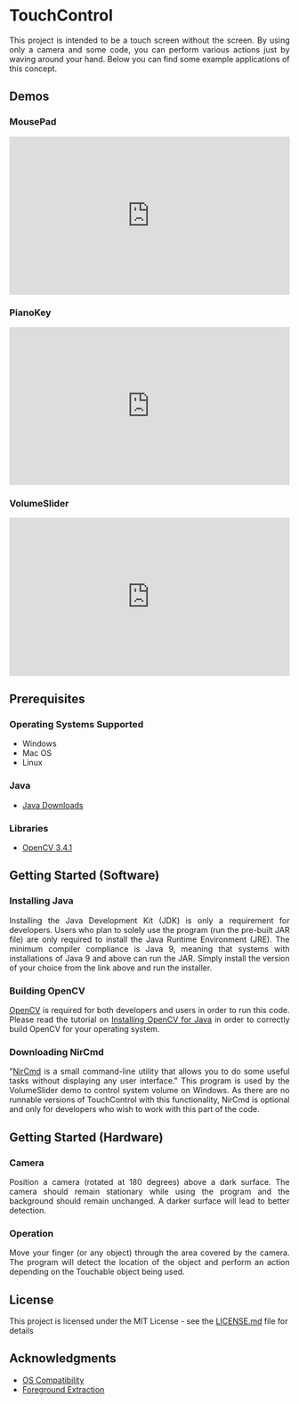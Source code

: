 # TouchControl
<p align="justify">
This project is intended to be a touch screen without the screen. By using only a camera and some code, you can perform various actions just by waving around your hand. Below you can find some example applications of this concept.
</p>

## Demos
### MousePad

<div style="position:relative;padding-top:56.25%;">
  <iframe src="https://www.youtube.com/embed/2-ApniOaKHs?rel=0" frameborder="0" allowfullscreen
    style="position:absolute;top:0;left:0;width:100%;height:100%;"></iframe>
</div>

### PianoKey

<div style="position:relative;padding-top:56.25%;">
  <iframe src="https://www.youtube.com/embed/-dA1ajjv6EE?rel=0" frameborder="0" allowfullscreen
    style="position:absolute;top:0;left:0;width:100%;height:100%;"></iframe>
</div>

### VolumeSlider

<div style="position:relative;padding-top:56.25%;">
  <iframe src="https://www.youtube.com/embed/Fd5ODeewL9c?rel=0" frameborder="0" allowfullscreen
    style="position:absolute;top:0;left:0;width:100%;height:100%;"></iframe>
</div>

## Prerequisites

### Operating Systems Supported
* Windows
* Mac OS
* Linux

### Java
* [Java Downloads](http://www.oracle.com/technetwork/java/javase/downloads/index.html)

### Libraries
* [OpenCV 3.4.1](https://opencv.org/releases.html)

## Getting Started (Software)

### Installing Java
<p align="justify">
Installing the Java Development Kit (JDK) is only a requirement for developers. Users who plan to solely use the program (run the pre-built JAR file) are only required to install the Java Runtime Environment (JRE). The minimum compiler compliance is Java 9, meaning that systems with installations of Java 9 and above can run the JAR. Simply install the version of your choice from the link above and run the installer.
</p>

### Building OpenCV
<p align="justify">
<a href="https://opencv.org/">OpenCV</a> is required for both developers and users in order to run this code. Please read the tutorial on <a href="https://github.com/opencv-java/opencv-java-tutorials/blob/master/docs/source/01-installing-opencv-for-java.rst">Installing OpenCV for Java</a> in order to correctly build OpenCV for your operating system.
</p>

### Downloading NirCmd
<p align="justify">
"<a href="http://www.nirsoft.net/utils/nircmd.html">NirCmd</a> is a small command-line utility that allows you to do some useful tasks without displaying any user interface." This program is used by the VolumeSlider demo to control system volume on Windows. As there are no runnable versions of TouchControl with this functionality, NirCmd is optional and only for developers who wish to work with this part of the code.
</p>

## Getting Started (Hardware)

### Camera
<p align="justify">
Position a camera (rotated at 180 degrees) above a dark surface. The camera should remain stationary while using the program and the background should remain unchanged. A darker surface will lead to better detection.
</p>

### Operation
<p align="justify">
Move your finger (or any object) through the area covered by the camera. The program will detect the location of the object and perform an action depending on the Touchable object being used.
</p>

## License
This project is licensed under the MIT License - see the [LICENSE.md](LICENSE.md) file for details

## Acknowledgments
* [OS Compatibility](https://stackoverflow.com/a/18780559)
* [Foreground Extraction](https://stackoverflow.com/a/27036614)
